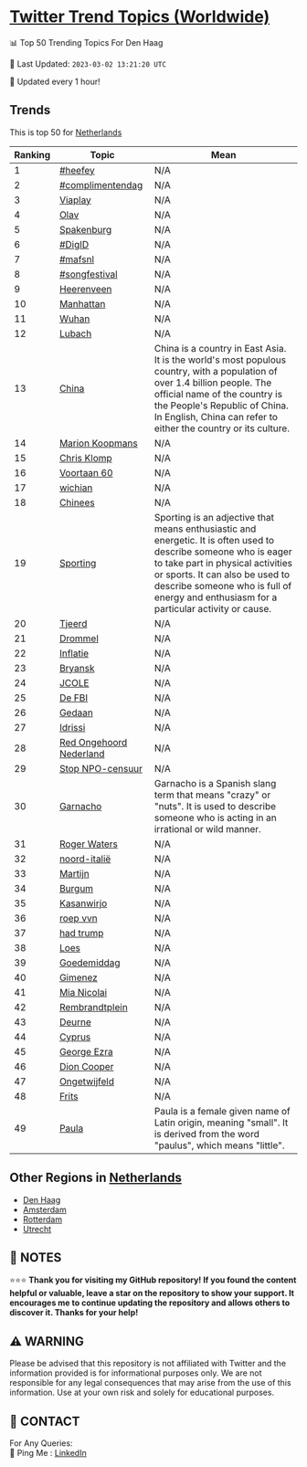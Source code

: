 [Twitter Trend Topics (Worldwide)](https://github.com/ErcinDedeoglu/Twitter-Trend-Topics)
==========


📊 Top 50 Trending Topics For Den Haag

📆 Last Updated: `2023-03-02 13:21:20 UTC`

🔧 Updated every 1 hour!


## Trends

This is top 50 for [Netherlands](</Netherlands>)

| Ranking | Topic | Mean |
| ------- | ------------ | ------------ |
| 1 | [#heefey](http://twitter.com/search?q=%23heefey) | N/A |
| 2 | [#complimentendag](http://twitter.com/search?q=%23complimentendag) | N/A |
| 3 | [Viaplay](http://twitter.com/search?q=Viaplay) | N/A |
| 4 | [Olav](http://twitter.com/search?q=Olav) | N/A |
| 5 | [Spakenburg](http://twitter.com/search?q=Spakenburg) | N/A |
| 6 | [#DigID](http://twitter.com/search?q=%23DigID) | N/A |
| 7 | [#mafsnl](http://twitter.com/search?q=%23mafsnl) | N/A |
| 8 | [#songfestival](http://twitter.com/search?q=%23songfestival) | N/A |
| 9 | [Heerenveen](http://twitter.com/search?q=Heerenveen) | N/A |
| 10 | [Manhattan](http://twitter.com/search?q=Manhattan) | N/A |
| 11 | [Wuhan](http://twitter.com/search?q=Wuhan) | N/A |
| 12 | [Lubach](http://twitter.com/search?q=Lubach) | N/A |
| 13 | [China](http://twitter.com/search?q=China) | China is a country in East Asia. It is the world's most populous country, with a population of over 1.4 billion people. The official name of the country is the People's Republic of China. In English, China can refer to either the country or its culture. |
| 14 | [Marion Koopmans](http://twitter.com/search?q=Marion+Koopmans) | N/A |
| 15 | [Chris Klomp](http://twitter.com/search?q=Chris+Klomp) | N/A |
| 16 | [Voortaan 60](http://twitter.com/search?q=Voortaan+60) | N/A |
| 17 | [wichian](http://twitter.com/search?q=wichian) | N/A |
| 18 | [Chinees](http://twitter.com/search?q=Chinees) | N/A |
| 19 | [Sporting](http://twitter.com/search?q=Sporting) | Sporting is an adjective that means enthusiastic and energetic. It is often used to describe someone who is eager to take part in physical activities or sports. It can also be used to describe someone who is full of energy and enthusiasm for a particular activity or cause. |
| 20 | [Tjeerd](http://twitter.com/search?q=Tjeerd) | N/A |
| 21 | [Drommel](http://twitter.com/search?q=Drommel) | N/A |
| 22 | [Inflatie](http://twitter.com/search?q=Inflatie) | N/A |
| 23 | [Bryansk](http://twitter.com/search?q=Bryansk) | N/A |
| 24 | [JCOLE](http://twitter.com/search?q=JCOLE) | N/A |
| 25 | [De FBI](http://twitter.com/search?q=De+FBI) | N/A |
| 26 | [Gedaan](http://twitter.com/search?q=Gedaan) | N/A |
| 27 | [Idrissi](http://twitter.com/search?q=Idrissi) | N/A |
| 28 | [Red Ongehoord Nederland](http://twitter.com/search?q=Red+Ongehoord+Nederland) | N/A |
| 29 | [Stop NPO-censuur](http://twitter.com/search?q=Stop+NPO-censuur) | N/A |
| 30 | [Garnacho](http://twitter.com/search?q=Garnacho) | Garnacho is a Spanish slang term that means "crazy" or "nuts". It is used to describe someone who is acting in an irrational or wild manner. |
| 31 | [Roger Waters](http://twitter.com/search?q=Roger+Waters) | N/A |
| 32 | [noord-italië](http://twitter.com/search?q=noord-itali%c3%ab) | N/A |
| 33 | [Martijn](http://twitter.com/search?q=Martijn) | N/A |
| 34 | [Burgum](http://twitter.com/search?q=Burgum) | N/A |
| 35 | [Kasanwirjo](http://twitter.com/search?q=Kasanwirjo) | N/A |
| 36 | [roep vvn](http://twitter.com/search?q=roep+vvn) | N/A |
| 37 | [had trump](http://twitter.com/search?q=had+trump) | N/A |
| 38 | [Loes](http://twitter.com/search?q=Loes) | N/A |
| 39 | [Goedemiddag](http://twitter.com/search?q=Goedemiddag) | N/A |
| 40 | [Gimenez](http://twitter.com/search?q=Gimenez) | N/A |
| 41 | [Mia Nicolai](http://twitter.com/search?q=Mia+Nicolai) | N/A |
| 42 | [Rembrandtplein](http://twitter.com/search?q=Rembrandtplein) | N/A |
| 43 | [Deurne](http://twitter.com/search?q=Deurne) | N/A |
| 44 | [Cyprus](http://twitter.com/search?q=Cyprus) | N/A |
| 45 | [George Ezra](http://twitter.com/search?q=George+Ezra) | N/A |
| 46 | [Dion Cooper](http://twitter.com/search?q=Dion+Cooper) | N/A |
| 47 | [Ongetwijfeld](http://twitter.com/search?q=Ongetwijfeld) | N/A |
| 48 | [Frits](http://twitter.com/search?q=Frits) | N/A |
| 49 | [Paula](http://twitter.com/search?q=Paula) | Paula is a female given name of Latin origin, meaning "small". It is derived from the word "paulus", which means "little". |



## Other Regions in [Netherlands](</Netherlands>)

* [Den Haag](</Netherlands/Den Haag.md>)
* [Amsterdam](</Netherlands/Amsterdam.md>)
* [Rotterdam](</Netherlands/Rotterdam.md>)
* [Utrecht](</Netherlands/Utrecht.md>)



## 📝 NOTES

⭐⭐⭐ **Thank you for visiting my GitHub repository! If you found the content helpful or valuable, leave a star on the repository to show your support. It encourages me to continue updating the repository and allows others to discover it. Thanks for your help!**


## ⚠️ WARNING

Please be advised that this repository is not affiliated with Twitter and the information provided is for informational purposes only. We are not responsible for any legal consequences that may arise from the use of this information. Use at your own risk and solely for educational purposes.


## 📨 CONTACT

 For Any Queries:  
            🏓 Ping Me : [LinkedIn](https://www.linkedin.com/in/ercindedeoglu/)
